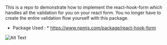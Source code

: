 This is a repo to demonstrate how to implement the react-hook-form which handles all the validation for you on your react form. You no longer have to create the entire validation flow yourself with this package.

* Package Used : * 
https://www.npmjs.com/package/react-hook-form

![Alt Text](https://i.imgur.com/y6savDx.gif)
